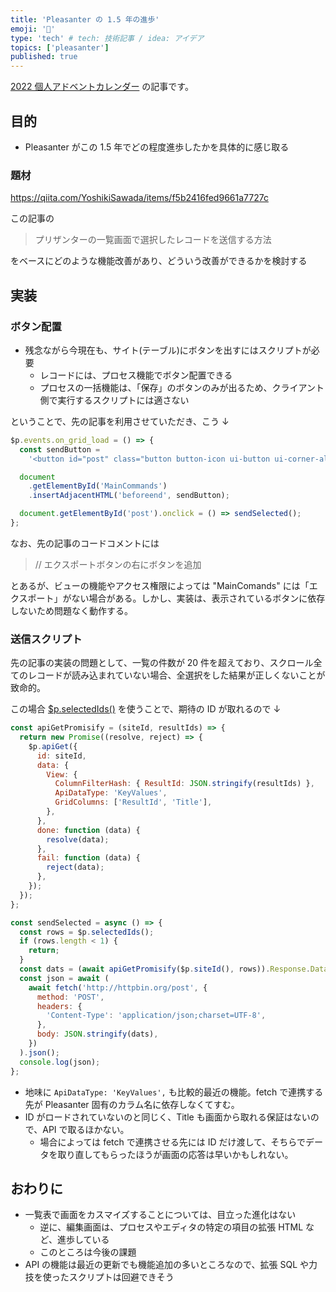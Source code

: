 ```yaml
---
title: 'Pleasanter の 1.5 年の進歩'
emoji: '🍊'
type: 'tech' # tech: 技術記事 / idea: アイデア
topics: ['pleasanter']
published: true
---
```


[2022 個人アドベントカレンダー](https://qiita.com/advent-calendar/2022/papinianus) の記事です。

## 目的

- Pleasanter がこの 1.5 年でどの程度進歩したかを具体的に感じ取る

### 題材

https://qiita.com/YoshikiSawada/items/f5b2416fed9661a7727c

この記事の

> プリザンターの一覧画面で選択したレコードを送信する方法

をベースにどのような機能改善があり、どういう改善ができるかを検討する

## 実装

### ボタン配置

- 残念ながら今現在も、サイト(テーブル)にボタンを出すにはスクリプトが必要
  - レコードには、プロセス機能でボタン配置できる
  - プロセスの一括機能は、「保存」のボタンのみが出るため、クライアント側で実行するスクリプトには適さない

ということで、先の記事を利用させていただき、こう ↓

```javascript
$p.events.on_grid_load = () => {
  const sendButton =
    '<button id="post" class="button button-icon ui-button ui-corner-all" type="button"><span class="ui-icon ui-icon-circle-arrow-n"></span>送信</button>';

  document
    .getElementById('MainCommands')
    .insertAdjacentHTML('beforeend', sendButton);

  document.getElementById('post').onclick = () => sendSelected();
};
```

なお、先の記事のコードコメントには

> // エクスポートボタンの右にボタンを追加

とあるが、ビューの機能やアクセス権限によっては "MainComands" には「エクスポート」がない場合がある。しかし、実装は、表示されているボタンに依存しないため問題なく動作する。

### 送信スクリプト

先の記事の実装の問題として、一覧の件数が 20 件を超えており、スクロール全てのレコードが読み込まれていない場合、全選択をした結果が正しくないことが致命的。

この場合 [$p.selectedIds()](https://pleasanter.org/manual/script-selected-ids) を使うことで、期待の ID が取れるので ↓

```javascript
const apiGetPromisify = (siteId, resultIds) => {
  return new Promise((resolve, reject) => {
    $p.apiGet({
      id: siteId,
      data: {
        View: {
          ColumnFilterHash: { ResultId: JSON.stringify(resultIds) },
          ApiDataType: 'KeyValues',
          GridColumns: ['ResultId', 'Title'],
        },
      },
      done: function (data) {
        resolve(data);
      },
      fail: function (data) {
        reject(data);
      },
    });
  });
};

const sendSelected = async () => {
  const rows = $p.selectedIds();
  if (rows.length < 1) {
    return;
  }
  const dats = (await apiGetPromisify($p.siteId(), rows)).Response.Data;
  const json = await (
    await fetch('http://httpbin.org/post', {
      method: 'POST',
      headers: {
        'Content-Type': 'application/json;charset=UTF-8',
      },
      body: JSON.stringify(dats),
    })
  ).json();
  console.log(json);
};
```

- 地味に `ApiDataType: 'KeyValues',` も比較的最近の機能。fetch で連携する先が Pleasanter 固有のカラム名に依存しなくてすむ。
- ID がロードされていないのと同じく、Title も画面から取れる保証はないので、API で取るほかない。
  - 場合によっては fetch で連携させる先には ID だけ渡して、そちらでデータを取り直してもらったほうが画面の応答は早いかもしれない。

## おわりに

- 一覧表で画面をカスマイズすることについては、目立った進化はない
  - 逆に、編集画面は、プロセスやエディタの特定の項目の拡張 HTML など、進歩している
  - このところは今後の課題
- API の機能は最近の更新でも機能追加の多いところなので、拡張 SQL や力技を使ったスクリプトは回避できそう
